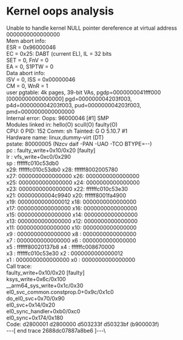 # Kernel oops analysis

Unable to handle kernel NULL pointer dereference at virtual address 0000000000000000\
Mem abort info:\
  ESR = 0x96000046\
  EC = 0x25: DABT (current EL), IL = 32 bits\
  SET = 0, FnV = 0\
  EA = 0, S1PTW = 0\
Data abort info:\
  ISV = 0, ISS = 0x00000046\
  CM = 0, WnR = 1\
user pgtable: 4k pages, 39-bit VAs, pgdp=0000000041fff000\
[0000000000000000] pgd=000000004203f003, p4d=000000004203f003, pud=000000004203f003, pmd=0000000000000000\
Internal error: Oops: 96000046 [#1] SMP\
Modules linked in: hello(O) scull(O) faulty(O)\
CPU: 0 PID: 152 Comm: sh Tainted: G           O      5.10.7 #1\
Hardware name: linux,dummy-virt (DT)\
pstate: 80000005 (Nzcv daif -PAN -UAO -TCO BTYPE=--)\
pc : faulty_write+0x10/0x20 [faulty]\
lr : vfs_write+0xc0/0x290\
sp : ffffffc010c53db0\
x29: ffffffc010c53db0 x28: ffffff8002005780 \
x27: 0000000000000000 x26: 0000000000000000 \
x25: 0000000000000000 x24: 0000000000000000 \
x23: 0000000000000000 x22: ffffffc010c53e30 \
x21: 00000000004c9940 x20: ffffff8001fa4900 \
x19: 0000000000000012 x18: 0000000000000000 \
x17: 0000000000000000 x16: 0000000000000000 \
x15: 0000000000000000 x14: 0000000000000000 \
x13: 0000000000000000 x12: 0000000000000000 \
x11: 0000000000000000 x10: 0000000000000000 \
x9 : 0000000000000000 x8 : 0000000000000000 \
x7 : 0000000000000000 x6 : 0000000000000000 \
x5 : ffffff80020137b8 x4 : ffffffc008670000 \
x3 : ffffffc010c53e30 x2 : 0000000000000012 \
x1 : 0000000000000000 x0 : 0000000000000000 \
Call trace:\
 faulty_write+0x10/0x20 [faulty]\
 ksys_write+0x6c/0x100\
 __arm64_sys_write+0x1c/0x30\
 el0_svc_common.constprop.0+0x9c/0x1c0\
 do_el0_svc+0x70/0x90\
 el0_svc+0x14/0x20\
 el0_sync_handler+0xb0/0xc0\
 el0_sync+0x174/0x180\
Code: d2800001 d2800000 d503233f d50323bf (b900003f) \
---[ end trace 2688dc07887a8be6 ]---\

